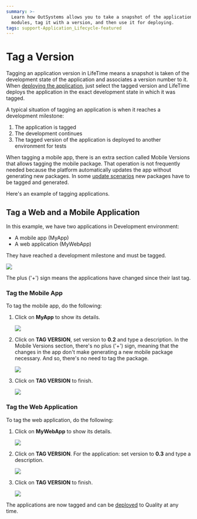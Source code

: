 ```yaml
---
summary: >-
  Learn how OutSystems allows you to take a snapshot of the application and its
  modules, tag it with a version, and then use it for deploying.
tags: support-Application_Lifecycle-featured
---
```


# Tag a Version

Tagging an application version in LifeTime means a snapshot is taken of the development state of the application and associates a version number to it. When [deploying the application](https://github.com/danielmarquespt/docs-product/tree/e7ea3f444d5129dab245c69ab72ae091554bc4fb/src/managing-the-applications-lifecycle/deploy-applications/deploy-an-application.md%3E), just select the tagged version and LifeTime deploys the application in the exact development state in which it was tagged.

A typical situation of tagging an application is when it reaches a development milestone:

1. The application is tagged
2. The development continues
3. The tagged version of the application is deployed to another environment for tests

When tagging a mobile app, there is an extra section called Mobile Versions that allows tagging the mobile package. That operation is not frequently needed because the platform automatically updates the app without generating new packages. In some [update scenarios](https://github.com/danielmarquespt/docs-product/tree/e7ea3f444d5129dab245c69ab72ae091554bc4fb/src/deliver-mobile/mobile-app-update-scenarios.md%3E) new packages have to be tagged and generated.

Here's an example of tagging applications.

## Tag a Web and a Mobile Application

In this example, we have two applications in Development environment:

* A mobile app \(MyApp\)
* A web application \(MyWebApp\)

They have reached a development milestone and must be tagged.

![](../../../.gitbook/assets/tag-a-version-1.png)

The plus \('+'\) sign means the applications have changed since their last tag.

### Tag the Mobile App

To tag the mobile app, do the following:

1. Click on **MyApp** to show its details.

   ![](../../../.gitbook/assets/tag-a-version-2.png)

2. Click on **TAG VERSION**, set version to **0.2** and type a description. In the Mobile Versions section, there's no plus \('+'\) sign, meaning that the changes in the app don't make generating a new mobile package necessary. And so, there's no need to tag the package.

   ![](../../../.gitbook/assets/tag-a-version-3.png)

3. Click on **TAG VERSION** to finish.

   ![](../../../.gitbook/assets/tag-a-version-4.png)

### Tag the Web Application

To tag the web application, do the following:

1. Click on **MyWebApp** to show its details.

   ![](../../../.gitbook/assets/tag-a-version-5.png)

2. Click on **TAG VERSION**. For the application: set version to **0.3** and type a description.

   ![](../../../.gitbook/assets/tag-a-version-6.png)

3. Click on **TAG VERSION** to finish.

   ![](../../../.gitbook/assets/tag-a-version-7.png)

The applications are now tagged and can be [deployed](https://github.com/danielmarquespt/docs-product/tree/e7ea3f444d5129dab245c69ab72ae091554bc4fb/src/managing-the-applications-lifecycle/deploy-applications/deploy-an-application.md%3E) to Quality at any time.

